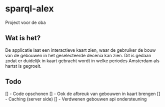 # sparql-alex
Project voor de oba

## Wat is het?
De applicatie laat een interactieve kaart zien, waar de gebruiker de bouw van de gebouwen in het geselecteerde decenia kan zien. Dit is gedaan zodat er duidelijk in kaart gebracht wordt in welke periodes Amsterdam als hartst is gegroeit. 

## Todo
[] - Code opschonen
[] - Ook de afbreuk van gebouwen in kaart brengen
[] - Caching (server side)
[] - Verdwenen gebouwen api ondersteuning
